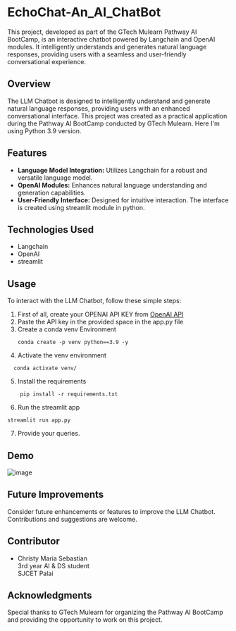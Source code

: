 # EchoChat-An_AI_ChatBot
This project, developed as part of the GTech Mulearn Pathway AI BootCamp, is an interactive chatbot powered by Langchain and OpenAI modules. It intelligently understands and generates natural language responses, providing users with a seamless and user-friendly conversational experience.

## Overview

The LLM Chatbot is designed to intelligently understand and generate natural language responses, providing users with an enhanced conversational interface. This project was created as a practical application during the Pathway AI BootCamp conducted by GTech Mulearn. Here I'm using Python 3.9 version.

## Features

- **Language Model Integration:** Utilizes Langchain for a robust and versatile language model.
- **OpenAI Modules:** Enhances natural language understanding and generation capabilities.
- **User-Friendly Interface:** Designed for intuitive interaction. The interface is created using streamlit module in python.

## Technologies Used

- Langchain
- OpenAI
- streamlit


## Usage

To interact with the LLM Chatbot, follow these simple steps:

1. First of all, create your OPENAI API KEY from [OpenAI API](https://platform.openai.com/api-keys)
2. Paste the API key in the provided space in the app.py file
3. Create a conda venv Environment
   ```
   conda create -p venv python==3.9 -y
   ```
4. Activate the venv environment
  ```
    conda activate venv/
  ```
5. Install the requirements
  ```
      pip install -r requirements.txt
  ```
6. Run the streamlit app
  ```
  streamlit run app.py
  ```
7. Provide your queries.  

## Demo
![image](https://github.com/chriz-ty/EchoChat-An_AI_ChatBot/assets/93939468/5495596d-1490-43c0-bb54-3e7e1ebdd38a)


## Future Improvements

Consider future enhancements or features to improve the LLM Chatbot. Contributions and suggestions are welcome.

## Contributor

- Christy Maria Sebastian <br>
  3rd year AI & DS student <br>
  SJCET Palai

## Acknowledgments

Special thanks to GTech Mulearn for organizing the Pathway AI BootCamp and providing the opportunity to work on this project.
